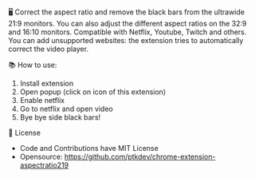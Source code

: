 🖥 Correct the aspect ratio and remove the black bars from the ultrawide 21:9 monitors. You can also adjust the different aspect ratios on the 32:9 and 16:10 monitors. Compatible with Netflix, Youtube, Twitch and others. You can add unsupported websites: the extension tries to automatically correct the video player.

📚 How to use:
1. Install extension
2. Open popup (click on icon of this extension)
3. Enable netflix
4. Go to netflix and open video
5. Bye bye side black bars!

💫 License
- Code and Contributions have MIT License
- Opensource: https://github.com/ptkdev/chrome-extension-aspectratio219